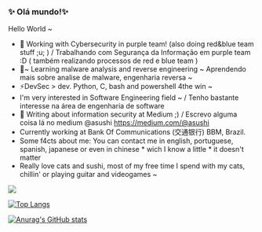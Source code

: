 ### ✨ Olá mundo!✨ 
Hello World ~

- 🔭 Working with Cybersecurity in purple team! (also doing red&blue team stuff ;u; ) / Trabalhando com Segurança da Informação em purple team :D ( também realizando processos de red e blue team )
- 🌱~ Learning malware analysis and reverse engineering ~ Aprendendo mais sobre analise de malware, engenharia reversa  ~ 
- ⚡DevSec > dev. Python, C, bash and powershell 4the win ~
-  I'm very interested in Software Engineering field ~ / Tenho bastante interesse na área de engenharia de software 
- 💬  Writing about information security at Medium ;) / Escrevo alguma coisa lá no medium @asushi https://medium.com/@asushi
- Currently working at Bank Of Communications (交通银行) BBM, Brazil. 
 - Some f4cts about me:  You can contact me in english, portuguese, spanish, japanese or even in chinese * wich I know a little * it doesn't matter 
 - Really love cats and sushi, most of my free time I spend with my cats, chillin' or playing guitar and videogames ~
 

<img src="https://i.pinimg.com/originals/39/51/1e/39511e13b8e27e38575f005adc17c52c.gif"></img>

[![Top Langs](https://github-readme-stats.vercel.app/api/top-langs/?username=claudia-sushicat&layout=compact&theme=synthwave)](https://github.com/anuraghazra/github-readme-stats)

[![Anurag's GitHub stats](https://github-readme-stats.vercel.app/api?username=claudia-sushicat&theme=synthwave)](https://github.com/anuraghazra/github-readme-stats)

